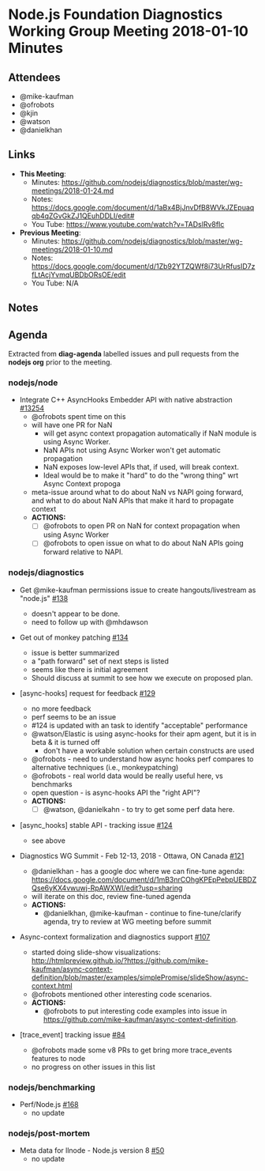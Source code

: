 # Node.js Foundation Diagnostics Working Group Meeting 2018-01-10 Minutes


## Attendees
 - @mike-kaufman
 - @ofrobots
 - @kjin
 - @watson
 - @danielkhan

## Links

* **This Meeting**: 
  * Minutes:   https://github.com/nodejs/diagnostics/blob/master/wg-meetings/2018-01-24.md 
  * Notes: https://docs.google.com/document/d/1aBx4BjJnvDfB8WVkJZEpuaqqb4qZGvGkZJ1QEuhDDLI/edit#
  * You Tube: https://www.youtube.com/watch?v=TADslRv8fIc
* **Previous Meeting**:
  * Minutes:  https://github.com/nodejs/diagnostics/blob/master/wg-meetings/2018-01-10.md
  * Notes: https://docs.google.com/document/d/1Zb92YTZQWf8i73UrRfusID7zfLtAcjYvmqUBDbORsOE/edit
  * You Tube: N/A

## Notes

## Agenda

Extracted from **diag-agenda** labelled issues and pull requests from the **nodejs org** prior to the meeting.

### nodejs/node

* Integrate C++ AsyncHooks Embedder API with native abstraction [#13254](https://github.com/nodejs/node/issues/13254)
  - @ofrobots spent time on this
  - will have one PR for NaN
    - will get async context propagation automatically if NaN module is using Async Worker.
    - NaN APIs not using Async Worker won't get automatic propagation
    - NaN exposes low-level APIs that, if used, will break context. 
    - Ideal would be to make it "hard" to do the "wrong thing" wrt Async Context propoga
  - meta-issue around what to do about NaN vs NAPI going forward, and what to do about NaN APIs that make it hard to propagate context 
  - **ACTIONS:**
    - [ ] @ofrobots to open PR on NaN for context propagation when using Async Worker
    - [ ] @ofrobots to open issue on what to do about NaN APIs going forward relative to NAPI. 

### nodejs/diagnostics

* Get @mike-kaufman permissions issue to create hangouts/livestream as "node.js"  [#138](https://github.com/nodejs/diagnostics/issues/138)
  - doesn't appear to be done.
  - need to follow up with @mhdawson

* Get out of monkey patching [#134](https://github.com/nodejs/diagnostics/issues/134)
  - issue is better summarized
  - a "path forward" set of next steps is listed
  - seems like there is initial agreement 
  - Should discuss at summit to see how we execute on proposed plan.

* \[async-hooks\] request for feedback [#129](https://github.com/nodejs/diagnostics/issues/129)
  - no more feedback
  - perf seems to be an issue
  - #124 is updated with an task to identify "acceptable" performance
  - @watson/Elastic is using async-hooks for their apm agent, but it is in beta & it is turned off
    - don't have a workable solution when certain constructs are used
  - @ofrobots - need to understand how async hooks perf compares to alternative techniques (i.e., monkeypatching)
  - @ofrobots - real world data would be really useful here, vs benchmarks
  - open question - is async-hooks API the "right API"?
  - **ACTIONS:**
    - [ ] @watson, @danielkahn - to try to get some perf data here.   

* \[async_hooks\] stable API - tracking issue [#124](https://github.com/nodejs/diagnostics/issues/124)
  - see above

* Diagnostics WG Summit - Feb 12-13, 2018 - Ottawa, ON Canada [#121](https://github.com/nodejs/diagnostics/issues/121)
  - @danielkhan - has a google doc where we can fine-tune agenda:  https://docs.google.com/document/d/1mB3nrCOhgKPEpPebpUEBDZQse6yKX4vwuwj-RpAWXWI/edit?usp=sharing
  - will iterate on this doc, review fine-tuned agenda
  - **ACTIONS:**
    - @danielkhan, @mike-kaufman - continue to fine-tune/clarify agenda, try to review at WG meeting before summit

* Async-context formalization and diagnostics support [#107](https://github.com/nodejs/diagnostics/issues/107)
  - started doing slide-show visualizations: http://htmlpreview.github.io/?https://github.com/mike-kaufman/async-context-definition/blob/master/examples/simplePromise/slideShow/async-context.html
  - @ofrobots mentioned other interesting code scenarios.
  - **ACTIONS:**
    - @ofrobots to put interesting code examples into issue in https://github.com/mike-kaufman/async-context-definition.   

* \[trace_event\] tracking issue [#84](https://github.com/nodejs/diagnostics/issues/84)
  - @ofrobots made some v8 PRs to get bring more trace_events features to node
  - no progress on other issues in this list

### nodejs/benchmarking

* Perf/Node.js [#168](https://github.com/nodejs/benchmarking/issues/168)
  - no update

### nodejs/post-mortem

* Meta data for llnode - Node.js version 8 [#50](https://github.com/nodejs/post-mortem/issues/50)
  - no update
